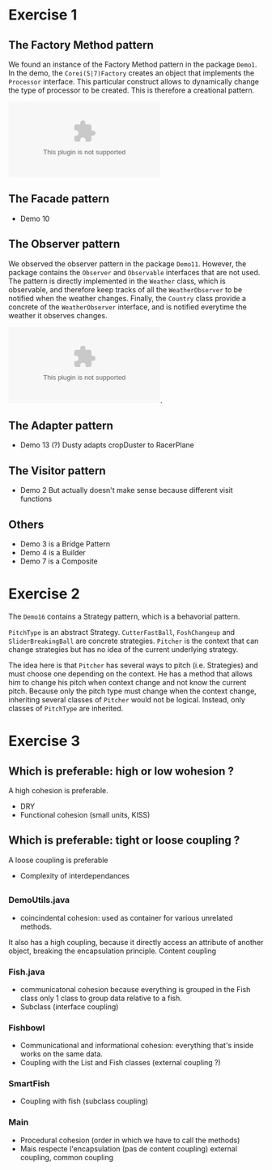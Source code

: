 # Exercise 1

## The Factory Method pattern

We found an instance of the Factory Method pattern in the package `Demo1`.
In the demo, the `Corei(5|7)Factory` creates an object that implements the
`Processor` interface. This particular construct allows to dynamically change
the type of processor to be created. This is therefore a creational pattern.


![Demo1 UML](demo1.eps)

## The Facade pattern

* Demo 10


## The Observer pattern

We observed the observer pattern in the package `Demo11`. However, the package
contains the `Observer` and `Observable` interfaces that are not used. The
pattern is directly implemented in the `Weather` class, which is observable, 
and therefore keep tracks of all the `WeatherObserver` to be notified when
the weather changes. Finally, the `Country` class provide a concrete
of the `WeatherObserver` interface, and is notified everytime the weather it
observes changes.

![Demo11 UML](demo11.eps).


## The Adapter pattern

* Demo 13 (?) Dusty adapts cropDuster to RacerPlane


## The Visitor pattern

* Demo 2 But actually doesn't make sense because different visit functions


## Others

* Demo 3 is a Bridge Pattern
* Demo 4 is a Builder
* Demo 7 is a Composite


# Exercise 2

The `Demo16` contains a Strategy pattern, which is a behavorial pattern.

`PitchType` is an abstract Strategy. `CutterFastBall`, `FoshChangeup` and `SliderBreakingBall` are concrete strategies. `Pitcher` is the context that can change strategies but has no idea of the current underlying strategy.

The idea here is that `Pitcher` has several ways to pitch (i.e. Strategies) and must choose one depending on the context. He has a method that allows him to change his pitch when context change and not know the current pitch. Because only the pitch type must change when the context change, inheriting several classes of `Pitcher` would not be logical. Instead, only classes of `PitchType` are inherited.



# Exercise 3

## Which is preferable: high or low wohesion ?

A high cohesion is preferable.

* DRY
* Functional cohesion (small units, KISS)


## Which is preferable: tight or loose coupling ?

A loose coupling is preferable

* Complexity of interdependances

## 

### DemoUtils.java

* coincindental cohesion: used as container for various unrelated methods.

It also has a high coupling, because it directly access an attribute of another
object, breaking the encapsulation principle. Content coupling

### Fish.java

* communicatonal cohesion because everything is grouped in the Fish class only
  1 class to group data relative to a fish.
* Subclass (interface coupling)

### Fishbowl

* Communicational and informational cohesion: everything that's inside works on
  the same data.
* Coupling with the List and Fish classes (external coupling ?)

### SmartFish

* Coupling with fish (subclass coupling)

### Main

* Procedural cohesion (order in which we have to call the methods)
* Mais respecte l'encapsulation (pas de content coupling)
  external coupling, common coupling
